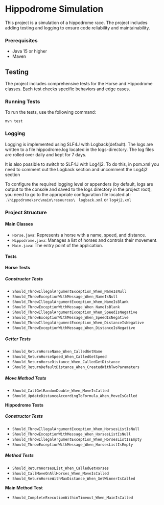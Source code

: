 # Hippodrome Simulation


This project is a simulation of a hippodrome race.
The project includes adding testing and logging to ensure code reliability and maintainability.


### Prerequisites

+ Java 15 or higher
+ Maven

## Testing
The project includes comprehensive tests for the Horse and Hippodrome classes. Each test checks specific behaviors and edge cases.

### Running Tests
To run the tests, use the following command:

`mvn test`

### Logging
Logging is implemented using SLF4J with Logback(default). The logs are written to a file hippodrome.log located in the logs-directory. The log files are rolled over daily and kept for 7 days.

It is also possible to switch to SLF4J with Log4j2. To do this, in pom.xml you need to comment out the Logback section and uncomment the Log4j2 section

To configure the required logging level or appenders (by default, logs are output to the console and saved to the logs directory in the project root), you need to go to the appropriate configuration file located at:
`.\hippodrome\src\main\resources\ `
`logback.xml` or  `log4j2.xml`

### Project Structure

#### Main Classes
- `Horse.java`: Represents a horse with a name, speed, and distance.
- `Hippodrome.java`: Manages a list of horses and controls their movement.
- `Main.java`: The entry point of the application.

#### Tests

**Horse Tests**

##### Constructor Tests
- `Should_ThrowIllegalArgumentException_When_NameIsNull`
- `Should_ThrowExceptionWithMessage_When_NameIsNull`
- `Should_ThrowIllegalArgumentException_When_NameIsBlank`
- `Should_ThrowExceptionWithMessage_When_NameIsBlank`
- `Should_ThrowIllegalArgumentException_When_SpeedIsNegative`
- `Should_ThrowExceptionWithMessage_When_SpeedIsNegative`
- `Should_ThrowIllegalArgumentException_When_DistanceIsNegative`
- `Should_ThrowExceptionWithMessage_When_DistanceIsNegative`

##### Getter Tests
- `Should_ReturnHorseName_When_CalledGetName`
- `Should_ReturnHorseSpeed_When_CalledGetSpeed`
- `Should_ReturnHorseDistance_When_CalledGetDistance`
- `Should_ReturnDefaultDistance_When_CreatedWithTwoParameters`

##### Move Method Tests
- `Should_CallGetRandomDouble_When_MoveIsCalled`
- `Should_UpdateDistanceAccordingToFormula_When_MoveIsCalled`

**Hippodrome Tests**

##### Constructor Tests
- `Should_ThrowIllegalArgumentException_When_HorsesListIsNull`
- `Should_ThrowExceptionWithMessage_When_HorsesListIsNull`
- `Should_ThrowIllegalArgumentException_When_HorsesListIsEmpty`
- `Should_ThrowExceptionWithMessage_When_HorsesListIsEmpty`

##### Method Tests
- `Should_ReturnHorsesList_When_CalledGetHorses`
- `Should_CallMoveOnAllHorses_When_MoveIsCalled`
- `Should_ReturnHorseWithMaxDistance_When_GetWinnerIsCalled`

**Main Method Test**
- `Should_CompleteExecutionWithinTimeout_When_MainIsCalled`